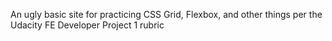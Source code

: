 An ugly basic site for practicing CSS Grid, Flexbox, and other things per the Udacity FE Developer Project 1 rubric 
